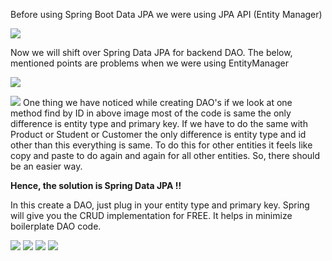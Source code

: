 Before using Spring Boot Data JPA we were using JPA API (Entity Manager)

![](/../Images/SpringBootJPAapi.png)

Now we will shift over Spring Data JPA for backend DAO. The below, mentioned points are problems when we were using
EntityManager

![](../Images/problemWithJPA.png)

![](../SpringRestImages/creatingDAO.png)
One thing we have noticed while creating DAO's if we look at one method find by ID in above image most of the code is
same the only difference is entity type and primary key.
If we have to do the same with Product or Student or Customer the only difference is entity type and id other than this
everything is same. To do this for other entities it feels like copy and paste to do again and again for all other
entities. So, there should be an easier way.

**Hence, the solution is Spring Data JPA !!**

In this create a DAO, just plug in your entity type and primary key. Spring will give you the CRUD implementation for
FREE. It helps in minimize boilerplate DAO code.

![](../Images/JPARepository.png)
![](../Images/Step1JPARepository.png)
![](../Images/Step2JPARepository.png)
![](../Images/SpringEmployeesAPI.png)